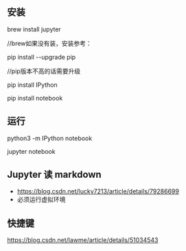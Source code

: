 ## 安装

brew install jupyter

//brew如果没有装，安装参考：



pip install --upgrade pip

//pip版本不高的话需要升级

pip install IPython

pip install notebook



## 运行


python3 -m IPython notebook

jupyter notebook



## Jupyter 读 markdown

- <https://blog.csdn.net/lucky7213/article/details/79286699>
- 必须运行虚拟环境

## 快捷键
https://blog.csdn.net/lawme/article/details/51034543
